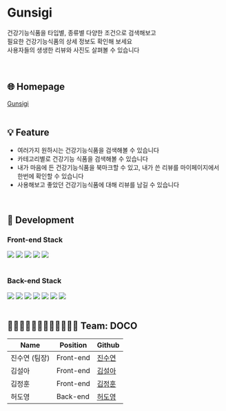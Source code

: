 # Gunsigi

건강기능식품을 타입별, 종류별 다양한 조건으로 검색해보고<br />
필요한 건강기능식품의 상세 정보도 확인해 보세요<br />
사용자들의 생생한 리뷰와 사진도 살펴볼 수 있습니다<br />
<br />
<br />
## 🌐 Homepage

[Gunsigi](https://www.gunsigi.com/)
<br />
<br />

## 💡 Feature

- 여러가지 원하시는 건강기능식품을 검색해볼 수 있습니다
- 카테고리별로 건강기능 식품을 검색해볼 수 있습니다
- 내가 마음에 든 건강기능식품을 북마크할 수 있고, 내가 쓴 리뷰를 마이페이지에서 한번에 확인할 수 있습니다
- 사용해보고 좋았던 건강기능식품에 대해 리뷰를 남길 수 있습니다
<br />

## 🧰 Development

### Front-end Stack

<img src="https://img.shields.io/badge/html-E34F26?style=for-the-badge&logo=html5&logoColor=white"> <img src="https://img.shields.io/badge/scss-1572B6?style=for-the-badge&logo=sass&logoColor=white"> <img src="https://img.shields.io/badge/javascript-F7DF1E?style=for-the-badge&logo=javascript&logoColor=black">
<img src="https://img.shields.io/badge/react-61DAFB?style=for-the-badge&logo=react&logoColor=black"> <img src="https://img.shields.io/badge/redux-764ABC?style=for-the-badge&logo=redux&logoColor=black">
<br />
<br />
### Back-end Stack

<img src="https://img.shields.io/badge/node.js-228B22?style=for-the-badge&logo=node.js&logoColor=white"> <img src="https://img.shields.io/badge/express-006400?style=for-the-badge&logo=express&logoColor=white">
<img src="https://img.shields.io/badge/json%20web%20tokens-8A2BE2?style=for-the-badge&logo=json%20web%20tokens&logoColor=white"> <img src="https://img.shields.io/badge/Sequelize-52B0E7?style=for-the-badge&logo=Sequelize&logoColor=white"> <img src="https://img.shields.io/badge/mysql-4479A1?style=for-the-badge&logo=mysql&logoColor=white"> <img src="https://img.shields.io/badge/python-3776AB1?style=for-the-badge&logo=python&logoColor=white"> <img src="https://img.shields.io/badge/redis-DC382D?style=for-the-badge&logo=redis&logoColor=white">
<br />
<br />
## 🧑🏻‍💻👩🏻‍💻🧑🏻‍💻👩🏻‍💻 Team: DOCO

| Name          | Position  | Github                                                  |
| ------------- | --------- | ------------------------------------------------------- |
| 진수연 (팀장)    | Front-end | [진수연](https://github.com/Jin-suyeon)                   |
| 김설아          | Front-end | [김설아](https://github.com/seola25)                      |
| 김정훈          | Front-end | [김정훈](https://github.com/hoony0802)                    |
| 허도영          | Back-end  | [허도영](https://github.com/iidd0101)                     |
